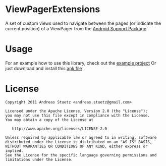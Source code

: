 ViewPagerExtensions
===================

A set of custom views used to navigate between the pages
(or indicate the current position) of a ViewPager 
from the [Android Support Package][1]

Usage
=====

For an example how to use this library, check out the [example project][2]
Or just download and install this [apk file][3]

License
=======

    Copyright 2011 Andreas Stuetz <andreas.stuetz@gmail.com>

    Licensed under the Apache License, Version 2.0 (the "License");
    you may not use this file except in compliance with the License.
    You may obtain a copy of the License at

       http://www.apache.org/licenses/LICENSE-2.0

    Unless required by applicable law or agreed to in writing, software
    distributed under the License is distributed on an "AS IS" BASIS,
    WITHOUT WARRANTIES OR CONDITIONS OF ANY KIND, either express or implied.
    See the License for the specific language governing permissions and
    limitations under the License.



 [1]: http://developer.android.com/sdk/compatibility-library.html
 [2]: https://github.com/downloads/astuetz/ViewPagerExtensions/ViewPagerExtensions-Example_1.zip
 [3]: https://github.com/astuetz/ViewPagerExtensions/ViewPagerExtensions-Example_1.apk